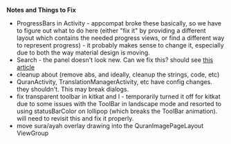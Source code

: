 **Notes and Things to Fix**

 * ProgressBars in Activity - appcompat broke these basically, so we have to
  figure out what to do here (either "fix it" by providing a different layout
  which contains the needed progress views, or find a different way to
  represent progress) - it probably makes sense to change it, especially due
  to both the way material design is moving.
 * Search - the panel doesn't look new. Can we fix this? should see [this
     article](https://chris.banes.me/2014/10/17/appcompat-v21/)
 * cleanup about (remove abs, and ideally, cleanup the strings, code, etc)
 * QuranActivity, TranslationManagerActivity, etc have config changes. they
   shouldn't. This may break dialogs.
 * fix transparent toolbar in kitkat and l - temporarily turned it off for
   kitkat due to some issues with the ToolBar in landscape mode and resorted
   to using statusBarColor on lollipop (which breaks the ToolBar animation).
   will need to revisit this and fix it properly.
 * move sura/ayah overlay drawing into the QuranImagePageLayout ViewGroup
